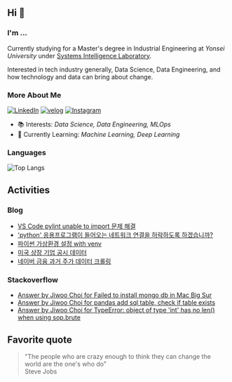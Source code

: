 ## Hi 👋

### I'm ...

Currently studying for a Master's degree in Industrial Engineering at *Yonsei University* under [Systems Intelligence Laboratory](https://www.systemintelligencelab.website/).

Interested in tech industry generally, Data Science, Data Engineering, and how technology and data can bring about change.

<!--
- 🔭 currently working on things related with python portfolio management app.
-->

### More About Me

[![LinkedIn](https://img.shields.io/badge/LinkedIn-white?logo=linkedin&logoColor=2867B2)](https://www.linkedin.com/in/ji-woo-choi/)
[![velog](https://img.shields.io/badge/velog-white?logo=velog&logoColor=%2320C997)](https://velog.io/@choi-jiwoo)
[![Instagram](https://img.shields.io/badge/Instagram-white?logo=instagram&logoColor=E4405F)](https://www.instagram.com/cho2_ji/)

- 📚 Interests: *Data Science, Data Engineering, MLOps*
- 🌱 Currently Learning: *Machine Learning, Deep Learning*

### Languages
<!--
[![My Skills](https://skillicons.dev/icons?i=py,r,js&theme=light)](https://skillicons.dev)
-->

![Top Langs](https://github-readme-stats.vercel.app/api/top-langs/?username=choi-jiwoo&layout=compact&hide=jupyter%20notebook)

<!--
[![Twitter](https://img.shields.io/badge/Twitter-white?logo=twitter&logoColor=1DA1F2)](https://twitter.com/cho2_ji)
[![kaggle](https://img.shields.io/badge/kaggle-5ABBF9?logo=kaggle&logoColor=ffffff)](https://www.kaggle.com/cho2jiwoo)
-->

## Activities

### Blog
<!-- BLOG-POST-LIST:START -->
- [VS Code pylint unable to import 문제 해결](https://velog.io/@choi-jiwoo/VS-Code-pylint-unable-to-import-%EB%AC%B8%EC%A0%9C-%ED%95%B4%EA%B2%B0)
- [&#39;python&#39; 응용프로그램이 들어오는 네트워크 연결을 허락하도록 하겠습니까?](https://velog.io/@choi-jiwoo/python-%EC%9D%91%EC%9A%A9%ED%94%84%EB%A1%9C%EA%B7%B8%EB%9E%A8%EC%9D%B4-%EB%93%A4%EC%96%B4%EC%98%A4%EB%8A%94-%EB%84%A4%ED%8A%B8%EC%9B%8C%ED%81%AC-%EC%97%B0%EA%B2%B0%EC%9D%84-%ED%97%88%EB%9D%BD%ED%95%98%EB%8F%84%EB%A1%9D-%ED%95%98%EA%B2%A0%EC%8A%B5%EB%8B%88%EA%B9%8C)
- [파이썬 가상환경 설정 with venv](https://velog.io/@choi-jiwoo/%ED%8C%8C%EC%9D%B4%EC%8D%AC-%EA%B0%80%EC%83%81%ED%99%98%EA%B2%BD-%EC%84%A4%EC%A0%95-with-venv)
- [미국 상장 기업 공시 데이터](https://velog.io/@choi-jiwoo/%EB%AF%B8%EA%B5%AD-%EC%83%81%EC%9E%A5-%EA%B8%B0%EC%97%85-%EA%B3%B5%EC%8B%9C-%EB%8D%B0%EC%9D%B4%ED%84%B0)
- [네이버 금융 과거 주가 데이터 크롤링](https://velog.io/@choi-jiwoo/%EB%84%A4%EC%9D%B4%EB%B2%84-%EA%B8%88%EC%9C%B5-%EA%B3%BC%EA%B1%B0-%EC%A3%BC%EA%B0%80-%EB%8D%B0%EC%9D%B4%ED%84%B0-%ED%81%AC%EB%A1%A4%EB%A7%81)
<!-- BLOG-POST-LIST:END -->

### Stackoverflow
<!-- STACKOVERFLOW:START -->
- [Answer by Jiwoo Choi for Failed to install mongo db in Mac Big Sur](https://stackoverflow.com/questions/63649370/failed-to-install-mongo-db-in-mac-big-sur/68812332#68812332)
- [Answer by Jiwoo Choi for pandas add sql table, check if table exists](https://stackoverflow.com/questions/27939643/pandas-add-sql-table-check-if-table-exists/68572608#68572608)
- [Answer by Jiwoo Choi for TypeError: object of type 'int' has no len() when using sop.brute](https://stackoverflow.com/questions/50405177/typeerror-object-of-type-int-has-no-len-when-using-sop-brute/65989709#65989709)
<!-- STACKOVERFLOW:END -->

## Favorite quote
> "The people who are crazy enough to think they can change the world are the one's who do"
</br> Steve Jobs

<!--
**cho2ji/cho2ji** is a ✨ _special_ ✨ repository because its `README.md` (this file) appears on your GitHub profile.

Here are some ideas to get you started:

- 🔭 I’m currently working on ...
- 🌱 I’m currently learning ...
- 👯 I’m looking to collaborate on ...
- 🤔 I’m looking for help with ...
- 💬 Ask me about ...
- 📫 How to reach me: ...
- 😄 Pronouns: ...
- ⚡ Fun fact: ...
-->
